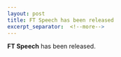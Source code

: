 ```yaml
---
layout: post
title: FT Speech has been released
excerpt_separator:  <!--more-->
---
```



<b>FT&nbsp;Speech</b> has been released. 
